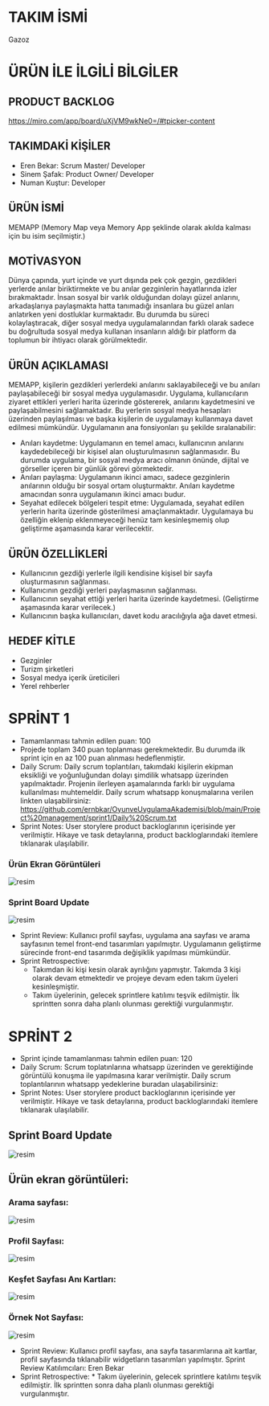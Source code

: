 # TAKIM İSMİ
Gazoz

# ÜRÜN İLE İLGİLİ BİLGİLER

## PRODUCT BACKLOG
https://miro.com/app/board/uXjVM9wkNe0=/#tpicker-content
## TAKIMDAKİ KİŞİLER
- Eren Bekar: Scrum Master/ Developer
- Sinem Şafak: Product Owner/ Developer
- Numan Kuştur: Developer

## ÜRÜN İSMİ
MEMAPP (Memory Map veya Memory App şeklinde olarak akılda kalması için bu isim seçilmiştir.)


## MOTİVASYON
Dünya çapında, yurt içinde ve yurt dışında pek çok gezgin, gezdikleri yerlerde anılar biriktirmekte ve bu anılar gezginlerin hayatlarında izler bırakmaktadır. İnsan sosyal bir varlık olduğundan dolayı güzel anlarını, arkadaşlarıya paylaşmakta hatta tanımadığı insanlara bu güzel anları anlatırken yeni dostluklar kurmaktadır. Bu durumda bu süreci kolaylaştıracak, diğer sosyal medya uygulamalarından farklı olarak sadece bu doğrultuda sosyal medya kullanan insanların aldığı bir platform da toplumun bir ihtiyacı olarak görülmektedir.

## ÜRÜN AÇIKLAMASI
MEMAPP, kişilerin gezdikleri yerlerdeki anılarını saklayabileceği ve bu anıları paylaşabileceği bir sosyal medya uygulamasıdır. Uygulama, kullanıcıların ziyaret ettikleri yerleri harita üzerinde göstererek, anılarını kaydetmesini ve paylaşabilmesini sağlamaktadır. Bu yerlerin sosyal medya hesapları üzerinden paylaşılması ve başka kişilerin de uygulamayı kullanmaya davet edilmesi mümkündür. Uygulamanın ana fonsiyonları şu şekilde sıralanabilir:
  - Anıları kaydetme: Uygulamanın en temel amacı, kullanıcının anılarını kaydedebileceği bir kişisel alan oluşturulmasının        sağlanmasıdır. Bu durumda uygulama, bir sosyal medya aracı olmanın önünde, dijital ve görseller içeren bir günlük görevi görmektedir.
  - Anıları paylaşma: Uygulamanın ikinci amacı, sadece gezginlerin anılarının olduğu bir sosyal ortam oluşturmaktır. Anıları kaydetme amacından sonra uygulamanın ikinci amacı budur.
  - Seyahat edilecek bölgeleri tespit etme: Uygulamada, seyahat edilen yerlerin harita üzerinde gösterilmesi amaçlanmaktadır. Uygulamaya bu özelliğin eklenip eklenmeyeceği henüz tam kesinleşmemiş olup geliştirme aşamasında karar verilecektir.

## ÜRÜN ÖZELLİKLERİ
  - Kullanıcının gezdiği yerlerle ilgili kendisine kişisel bir sayfa oluşturmasının sağlanması.
  - Kullanıcının gezdiği yerleri paylaşmasının sağlanması.
  - Kullanıcının seyahat ettiği yerleri harita üzerinde kaydetmesi. (Geliştirme aşamasında karar verilecek.)
  - Kullanıcının başka kullanıcıları, davet kodu aracılığıyla ağa davet etmesi.

## HEDEF KİTLE
  - Gezginler
  - Turizm şirketleri
  - Sosyal medya içerik üreticileri
  - Yerel rehberler

# SPRİNT 1
   - Tamamlanması tahmin edilen puan: 100
   - Projede toplam 340 puan toplanması gerekmektedir. Bu durumda ilk sprint için en az 100 puan alınması hedeflenmiştir.
   - Daily Scrum: Daily scrum toplantıları, takımdaki kişilerin ekipman eksikliği ve yoğunluğundan dolayı şimdilik whatsapp üzerinden yapılmaktadır. Projenin ilerleyen aşamalarında farklı bir uygulama kullanılması muhtemeldir. Daily scrum whatsapp konuşmalarına verilen linkten ulaşabilirsiniz: https://github.com/ernbkar/OyunveUygulamaAkademisi/blob/main/Project%20management/sprint1/Daily%20Scrum.txt
   - Sprint Notes: User storylere product backloglarının içerisinde yer verilmiştir. Hikaye ve task detaylarına, product backloglarındaki itemlere tıklanarak ulaşılabilir.


   ### Ürün Ekran Görüntüleri
   ![resim](https://github.com/ernbkar/OyunveUygulamaAkademisi/assets/92184715/586e124f-95ec-4ecc-8537-3a1053395ae1)

   ### Sprint Board Update
   ![resim](https://github.com/ernbkar/OyunveUygulamaAkademisi/assets/92184715/7f2c0a18-66dd-4ff9-b36b-282559a2f533)


   - Sprint Review: Kullanıcı profil sayfası, uygulama ana sayfası ve arama sayfasının temel front-end tasarımları yapılmıştır. Uygulamanın geliştirme sürecinde front-end tasarımda değişiklik yapılması mümkündür.
   - Sprint Retrospective:
       * Takımdan iki kişi kesin olarak ayrılığını yapmıştır. Takımda 3 kişi olarak devam etmektedir ve projeye devam eden takım üyeleri kesinleşmiştir.
       * Takım üyelerinin, gelecek sprintlere katılımı teşvik edilmiştir. İlk sprintten sonra daha planlı olunması gerektiği vurgulanmıştır.

# SPRİNT 2
  - Sprint içinde tamamlanması tahmin edilen puan: 120
  - Daily Scrum: Scrum toplatınlarına whatsapp üzerinden ve gerektiğinde görüntülü konuşma ile yapılmasına karar verilmiştir. Daily scrum toplantılarının whatsapp yedeklerine buradan ulaşabilirsiniz:
  - Sprint Notes: User storylere product backloglarının içerisinde yer verilmiştir. Hikaye ve task detaylarına, product backloglarındaki itemlere tıklanarak ulaşılabilir.
  ## Sprint Board Update
  ![resim](https://github.com/ernbkar/OyunveUygulamaAkademisi/assets/92184715/ac2997a3-3242-4929-8889-0f90d379107d)

  ## Ürün ekran görüntüleri:
  ### Arama sayfası:
  ![resim](https://github.com/ernbkar/OyunveUygulamaAkademisi/assets/92184715/a67064a4-6ab7-4208-a1fb-ecd248ddfff7)
  ### Profil Sayfası:
  ![resim](https://github.com/ernbkar/OyunveUygulamaAkademisi/assets/92184715/77b0ce86-9e7f-4b4f-9e0f-8d66ff78e2ca)
  ### Keşfet Sayfası Anı Kartları:
  ![resim](https://github.com/ernbkar/OyunveUygulamaAkademisi/assets/92184715/5e91c4df-2477-4ff5-b9c1-6c465c07fe73)
  ### Örnek Not Sayfası:
  ![resim](https://github.com/ernbkar/OyunveUygulamaAkademisi/assets/92184715/8c23efee-92fb-43b8-9c02-a1d5b7a90d4c)


  - Sprint Review: Kullanıcı profil sayfası, ana sayfa tasarımlarına ait kartlar, profil sayfasında tıklanabilir widgetların tasarımları yapılmıştır. Sprint Review Katılımcıları: Eren Bekar
  - Sprint Retrospective:
        * Takım üyelerinin, gelecek sprintlere katılımı teşvik edilmiştir. İlk sprintten sonra daha planlı olunması gerektiği vurgulanmıştır.






